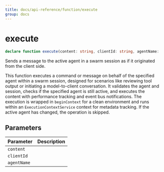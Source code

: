 ```yaml
---
title: docs/api-reference/function/execute
group: docs
---
```


# execute

```ts
declare function execute(content: string, clientId: string, agentName: AgentName): Promise<string>;
```

Sends a message to the active agent in a swarm session as if it originated from the client side.

This function executes a command or message on behalf of the specified agent within a swarm session, designed for scenarios like reviewing tool output
or initiating a model-to-client conversation. It validates the agent and session, checks if the specified agent is still active, and executes the content
with performance tracking and event bus notifications. The execution is wrapped in `beginContext` for a clean environment and runs within an
`ExecutionContextService` context for metadata tracking. If the active agent has changed, the operation is skipped.

## Parameters

| Parameter | Description |
|-----------|-------------|
| `content` | |
| `clientId` | |
| `agentName` | |

